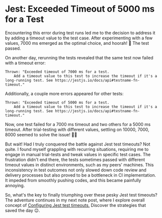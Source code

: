 # Jest: Exceeded Timeout of 5000 ms for a Test

Encountering this error during test runs led me to the decision to address it by adding a timeout value to the test case. After experimenting with a few values, 7000 ms emerged as the optimal choice, and hoorah! 🎉 The test passed.

On another day, rerunning the tests revealed that the same test now failed with a timeout error:

```
Thrown: "Exceeded timeout of 7000 ms for a test.
    Add a timeout value to this test to increase the timeout if it's a long-running test. See https://jestjs.io/docs/api#testname-fn-timeout."
```

Additionally, a couple more errors appeared for other tests:

```
Thrown: "Exceeded timeout of 5000 ms for a test.
    Add a timeout value to this test to increase the timeout if it's a long-running test. See https://jestjs.io/docs/api#testname-fn-timeout."
```

Now, one test failed for a 7000 ms timeout and two others for a 5000 ms timeout. After trial-testing with different values, settling on 10000, 7000, 8000 seemed to solve the issue! 🎉🎉

But wait! Had I truly conquered the battle against Jest test timeouts? Not quite. I found myself grappling with recurring situations, requiring me to engage in manual trial-tests and tweak values in specific test cases. The frustration didn't end there, the tests sometimes passed with different timeout values in distinct environments, such as my peers' machines. This inconsistency in test outcomes not only slowed down code review and delivery processes but also proved to be a bottleneck in CI implementation. It impeded from smoothly pushing codes, and this became painfully annoying.

So, what's the key to finally triumphing over these pesky Jest test timeouts? The adventure continues in my next note post, where I explore overall concept of [Configuring Jest test timeouts.](configuring-jest-test-timeouts.md) Discover the strategies that saved the day 😉.
